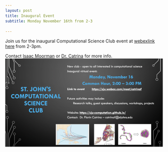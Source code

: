 ```yaml
---
layout: post
title: Inaugural Event
subtitle: Monday November 16th from 2-3

---
```

Join us for the inaugural Computational Science Club event at [webexlink here](webex.com) from 2-3pm. 

Contact [Isaac Moorman](mailto:isaac.moorman18@stjohns.edu) or [Dr. Catrina](mailto:catrinaf@stjohns.edu) for more info.
![](/assets/img/flyer.png)
